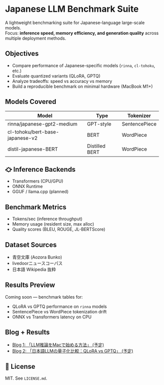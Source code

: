 # Japanese LLM Benchmark Suite

A lightweight benchmarking suite for Japanese-language large-scale models.  
Focus: **inference speed, memory efficiency, and generation quality** across multiple deployment methods.

## Objectives

- Compare performance of Japanese-specific models (`rinna`, `cl-tohoku`, etc.)
- Evaluate quantized variants (QLoRA, GPTQ)
- Analyze tradeoffs: speed vs accuracy vs memory
- Build a reproducible benchmark on minimal hardware (MacBook M1+)

## Models Covered

| Model                        | Type           | Tokenizer         |
|-----------------------------|----------------|-------------------|
| rinna/japanese-gpt2-medium  | GPT-style      | SentencePiece     |
| cl-tohoku/bert-base-japanese-v2 | BERT      | WordPiece         |
| distil-japanese-BERT        | Distilled BERT | WordPiece         |

## ⛮ Inference Backends

- Transformers (CPU/GPU)
- ONNX Runtime
- GGUF / llama.cpp (planned)

## Benchmark Metrics

- Tokens/sec (inference throughput)
- Memory usage (resident size, max alloc)
- Quality scores (BLEU, ROUGE, JL-BERTScore)

## Dataset Sources

- 青空文庫 (Aozora Bunko)
- livedoorニュースコーパス
- 日本語 Wikipedia 抜粋

## Results Preview

Coming soon — benchmark tables for:
- QLoRA vs GPTQ performance on `rinna` models
- SentencePiece vs WordPiece tokenization drift
- ONNX vs Transformers latency on CPU

## Blog + Results

- [Blog 1: 「LLM推論をMacで始める方法」 (予定)](link)
- [Blog 2: 「日本語LLMの量子化比較：QLoRA vs GPTQ」 (予定)](link)

## 📄 License

MIT. See `LICENSE.md`.

